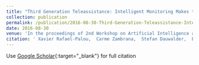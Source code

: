 ```yaml
---
title: "Third Generation Teleassistance: Intelligent Monitoring Makes the Difference"
collection: publication
permalink: /publication/2016-08-30-Third-Generation-Teleassistance-Intelligent-Monitoring-Makes-the-Difference
date: 2016-08-30
venue: 'In the proceedings of 2nd Workshop on Artificial Intelligence and Internet of Things (AI-IoT)'
citation: ' Xavier Rafael-Palou,  Carme Zambrana,  Stefan Dauwalder,  Enrique Vega,  Eloisa Vargiu,  Felip Miralles, &quot;Third Generation Teleassistance: Intelligent Monitoring Makes the Difference.&quot; In the proceedings of 2nd Workshop on Artificial Intelligence and Internet of Things (AI-IoT), 2016.'
---
```

Use [Google Scholar](https://scholar.google.com/scholar?q=Third+Generation+Teleassistance:+Intelligent+Monitoring+Makes+the+Difference){:target="_blank"} for full citation